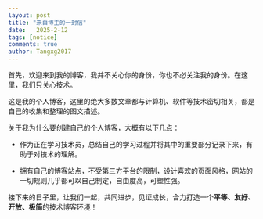 ```yaml
---
layout: post
title: "来自博主的一封信"
date:   2025-2-12
tags: [notice]
comments: true
author: Tangxg2017
---
```


首先，欢迎来到我的博客，我并不关心你的身份，你也不必关注我的身份。在这里，我们只关心技术。

<!-- more -->

这是我的个人博客，这里的绝大多数文章都与计算机、软件等技术密切相关，都是自己的收集和整理的图文描述。

关于我为什么要创建自己的个人博客，大概有以下几点：

- 作为正在学习技术员，总结自己的学习过程并将其中的重要部分记录下来，有助于对技术的理解。

- 拥有自己的博客站点，不受第三方平台的限制，设计喜欢的页面风格，网站的一切规则几乎都可以自己制定，自由度高，可塑性强。

接下来的日子里，让我们一起，共同进步，见证成长，合力打造一个**平等、友好、开放、极简**的技术博客环境！
